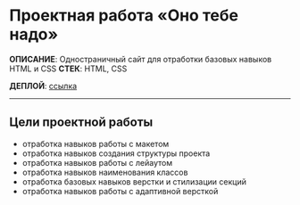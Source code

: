 # Проектная работа «Оно тебе надо»

**ОПИСАНИЕ**: Одностраничный сайт для отработки базовых навыков HTML и CSS
**СТЕК**: HTML, CSS

**ДЕПЛОЙ**: [ссылка](https://nigilen.github.io/ono-tebe-nado/)
___


## Цели проектной работы
* отработка навыков работы с макетом
* отработка навыков создания структуры проекта
* отработка навыков работы с лейаутом
* отработка навыков наименования классов
* отработка базовых навыков верстки и стилизации секций
* отработка навыков работы с адаптивной версткой
